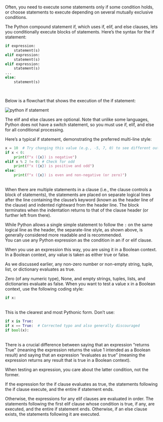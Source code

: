 Often, you need to execute some statements only if some condition holds, or choose statements to execute depending on several mutually exclusive conditions. 

The Python compound statement if, which uses if, elif, and else clauses, lets you conditionally execute blocks of statements. Here’s the syntax for the if statement:

```python
if expression:
    statement(s)
elif expression:
    statement(s)
elif expression:
    statement(s)
...
else:
    statement(s)
```
<br>

Below is a flowchart that shows the execution of the if statement:

<img src="https://www.guru99.com/images/2013/04/if_then_flowchart.png" alt="python if statement">

<br>

The elif and else clauses are optional. Note that unlike some languages, Python does not have a switch statement, so you must use if, elif, and else for all conditional processing.

Here’s a typical if statement, demonstrating the preferred multi-line style:

```python
x = 10  # Try changing this value (e.g., -5, 7, 0) to see different outputs
if x < 0:
    print(f"x ({x}) is negative")
elif x % 2 != 0: # Check for odd
    print(f"x ({x}) is positive and odd")
else:
    print(f"x ({x}) is even and non-negative (or zero)")
```
<br>
When there are multiple statements in a clause (i.e., the clause controls a block of statements), the statements are placed on separate logical lines after the line containing the clause’s keyword (known as the header line of the clause) and indented rightward from the header line. The block terminates when the indentation returns to that of the clause header (or further left from there).

While Python allows a single simple statement to follow the `:` on the same logical line as the header, the separate-line style, as shown above, is generally considered more readable and is recommended.
<br>
You can use any Python expression as the condition in an if or elif clause. 

When you use an expression this way, you are using it in a Boolean context. In a Boolean context, any value is taken as either true or false. 

As we discussed earlier, any non-zero number or non-empty string, tuple, list, or dictionary evaluates as true. 

Zero (of any numeric type), None, and empty strings, tuples, lists, and dictionaries evaluate as false. When you want to test a value x in a Boolean context, use the following coding style:

```python
if x:
```
<br>
This is the clearest and most Pythonic form. Don’t use:

```python
if x is True:
if x == True:  # Corrected typo and also generally discouraged
if bool(x):
```
<br>
There is a crucial difference between saying that an expression “returns True" (meaning the expression returns the value 1 intended as a Boolean result) and saying that an expression “evaluates as true” (meaning the expression returns any result that is true in a Boolean context). 

When testing an expression, you care about the latter condition, not the former.

If the expression for the if clause evaluates as true, the statements following the if clause execute, and the entire if statement ends.

Otherwise, the expressions for any elif clauses are evaluated in order. The statements following the first elif clause whose condition is true, if any, are executed, and the entire if statement ends. Otherwise, if an else clause exists, the statements following it are executed.